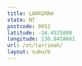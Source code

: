 ```yaml
---
title: LARRIMAH
state: NT
postcode: 0852
latitude: -16.4525888
longitude: 130.8418661
url: /nt/larrimah/
layout: suburb
---
```

